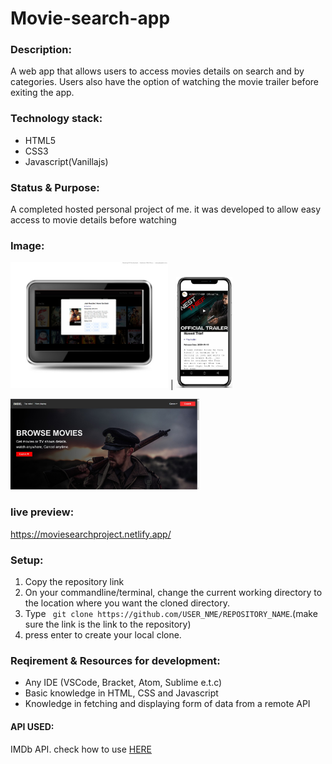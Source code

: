 # Movie-search-app


### Description:
A web app that allows users to access movies details on search  and by categories. Users also have the option of watching the movie trailer before exiting the app.

### Technology stack:
* HTML5
* CSS3
* Javascript(Vanillajs)

### Status & Purpose:
A completed hosted personal project of me. it was developed to allow easy  access to movie details before watching


### Image: 
 <img src="Assets/tabletmockup edited.jpg" width="50%" height="50%">  |   <img src="Assets/watch.png" width="18%" height="18%">
 
 <img src="Assets/movieApp2.jpg" width="60%" height="60%">


### live preview:  
https://moviesearchproject.netlify.app/

### Setup:
1. Copy the repository link 
2. On your commandline/terminal, change the current working directory to the location where you want the cloned directory.
3. Type ``` git clone https://github.com/USER_NME/REPOSITORY_NAME```.(make sure the link is the link to the repository)
4. press enter to create your local clone.

### Reqirement & Resources for development: 
 * Any IDE (VSCode, Bracket, Atom, Sublime e.t.c)
 * Basic knowledge in HTML, CSS and Javascript
 * Knowledge in fetching and displaying form of  data from a remote API 
 #### API USED: 
 IMDb API. 
 check how to use [HERE](https://rapidapi.com/blog/how-to-use-imdb-api/)
